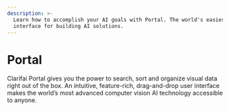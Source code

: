 ```yaml
---
description: >-
  Learn how to accomplish your AI goals with Portal. The world's easiest user
  interface for building AI solutions.
---
```


# Portal

Clarifai Portal gives you the power to search, sort and organize visual data right out of the box. An intuitive, feature-rich, drag-and-drop user interface makes the world’s most advanced computer vision AI technology accessible to anyone.

